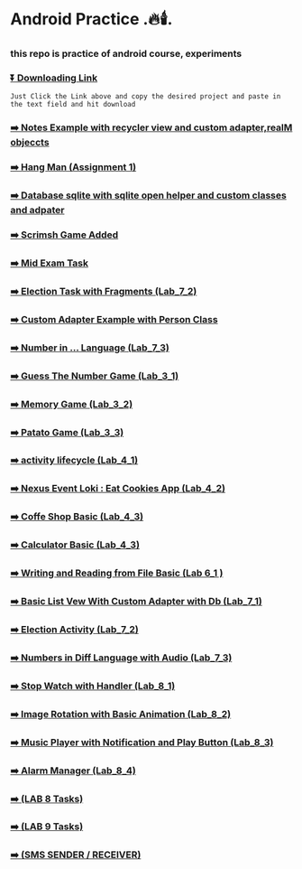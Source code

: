 # Android Practice .🔥🕯️.
### this repo is practice of android course, experiments

### [⏬ Downloading Link](https://haseebullahabbasi.github.io/DownGit-HU/#/home)
  ` Just Click the Link above and copy the desired project and paste in the text field and hit download 
  `
### [ ➡️ Notes Example with recycler view and custom adapter,realM objeccts  ](https://github.com/HaseebUllahAbbasi/MAD/tree/main/recyclerWithContectMenu)

### [➡️ Hang Man (Assignment 1)  ](https://github.com/HaseebUllahAbbasi/MAD/tree/main/Hangman)

### [➡️ Database sqlite with sqlite open helper and custom classes and adpater  ](https://github.com/HaseebUllahAbbasi/MAD/tree/main/dot_db_android)

### [➡️ Scrimsh Game Added  ](https://github.com/HaseebUllahAbbasi/MAD/tree/main/Scrim_Dot)

### [➡️ Mid Exam Task  ](https://github.com/HaseebUllahAbbasi/MAD/tree/main/lab_exam)

### [➡️ Election Task with Fragments (Lab_7_2)  ](https://github.com/HaseebUllahAbbasi/MAD/tree/main/ElectionLab7_2)

### [➡️  Custom Adapter Example with Person Class   ](https://github.com/HaseebUllahAbbasi/MAD/tree/main/Arslan_3_DEC%20-%20Copy)

### [➡️ Number in ... Language (Lab_7_3)  ](https://github.com/HaseebUllahAbbasi/MAD/tree/main/NumbersLab7_3)

### [➡️ Guess The Number Game  (Lab_3_1)  ](https://github.com/HaseebUllahAbbasi/MAD/tree/main/lab_3_1)

### [➡️ Memory Game (Lab_3_2)  ](https://github.com/HaseebUllahAbbasi/MAD/tree/main/MemoryGame)

### [➡️ Patato Game  (Lab_3_3)  ](https://github.com/HaseebUllahAbbasi/MAD/tree/main/lab_3_3)

### [➡️ activity lifecycle   (Lab_4_1)  ](https://github.com/HaseebUllahAbbasi/MAD/tree/main/lab_4_1)


### [➡️ Nexus Event Loki : Eat Cookies App   (Lab_4_2)  ](https://github.com/HaseebUllahAbbasi/MAD/tree/main/lab_4_2)


### [➡️ Coffe Shop Basic (Lab_4_3)  ](https://github.com/HaseebUllahAbbasi/MAD/tree/main/lab_4_3)

### [➡️ Calculator Basic (Lab_4_3) ](https://github.com/HaseebUllahAbbasi/MAD/tree/main/lab_4_4)


### [➡️ Writing and Reading from File Basic (Lab 6_1 ) ](https://github.com/HaseebUllahAbbasi/MAD/tree/main/lab_6_1)


### [➡️ Basic List Vew With Custom Adapter with Db  (Lab_7_1) ](https://github.com/HaseebUllahAbbasi/MAD/tree/main/lab_7_1)

### [➡️ Election Activity (Lab_7_2) ](https://github.com/HaseebUllahAbbasi/MAD/tree/main/lab_7_2)

### [➡️ Numbers in Diff Language with Audio (Lab_7_3) ](https://github.com/HaseebUllahAbbasi/MAD/tree/main/lab_7_3)


### [➡️ Stop Watch with Handler   (Lab_8_1) ](https://github.com/HaseebUllahAbbasi/MAD/tree/main/Lab8/StopWatchLab8_1)

### [➡️ Image Rotation with Basic Animation (Lab_8_2) ](https://github.com/HaseebUllahAbbasi/MAD/tree/main/Lab8/RotateImageLab8_2)

### [➡️ Music Player with Notification and Play Button  (Lab_8_3) ](https://github.com/HaseebUllahAbbasi/MAD/tree/main/Lab8/MusicPlayerLab8_3)

### [➡️ Alarm Manager  (Lab_8_4) ](https://github.com/HaseebUllahAbbasi/MAD/tree/main/Lab8/AlarmLab8_4)


### [➡️ (LAB 8 Tasks) ](https://github.com/HaseebUllahAbbasi/MAD/tree/main/Lab8)

### [➡️ (LAB 9 Tasks) ](https://github.com/HaseebUllahAbbasi/MAD/tree/main/Lab9)

### [➡️ (SMS SENDER / RECEIVER) ](https://github.com/HaseebUllahAbbasi/MAD/tree/main/SmsSender)

















